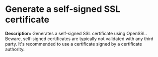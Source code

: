 # Generate a self-signed SSL certificate

**Description:** Generates a self-signed SSL certificate using OpenSSL. Beware, self-signed certificates are typically not validated with any third party. It's recommended to use a certificate signed by a certificate authority.

